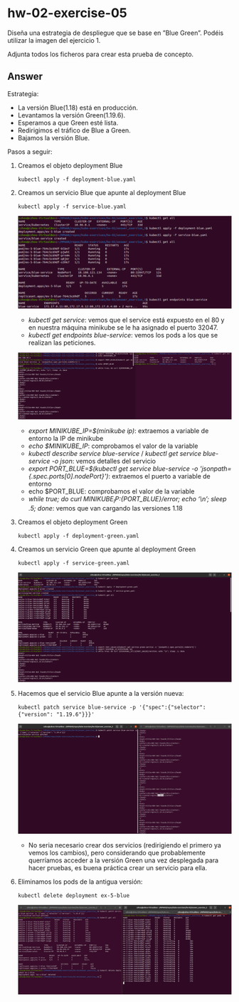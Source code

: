 # hw-02-exercise-05

Diseña una estrategia de despliegue que se base en ”Blue Green”. Podéis utilizar la imagen del ejercicio 1.

Adjunta todos los ficheros para crear esta prueba de concepto.

## Answer

Estrategia:
- La versión Blue(1.18) está en producción.
- Levantamos la versión Green(1.19.6).
- Esperamos a que Green esté lista.
- Redirigimos el tráfico de Blue a Green.
- Bajamos la versión Blue.

Pasos a seguir:
1. Creamos el objeto deployment Blue
    ~~~
    kubectl apply -f deployment-blue.yaml
    ~~~
2. Creamos un servicio Blue que apunte al deployment Blue
    ~~~
    kubectl apply -f service-blue.yaml
    ~~~
    ![image](./images/screenshot_1.png)

    - _kubectl get service_: vemos que el service está expuesto en el 80 y en nuestra máquina minikube se le ha asignado el puerto 32047.
    - _kubectl get endpoints blue-service_: vemos los pods a los que se realizan las peticiones.

    ![image](./images/screenshot_2.png)

    - _export MINIKUBE_IP=$(minikube ip)_: extraemos a variable de entorno la IP de minikube
    - _echo $MINIKUBE_IP_: comprobamos el valor de la variable
    - _kubectl describe service blue-service_ / _kubectl get service blue-service -o json_: vemos detalles del servicio
    - _export PORT_BLUE=$(kubectl get service blue-service -o 'jsonpath={.spec.ports[0].nodePort}')_: extraemos el puerto a variable de entorno
    - echo $PORT_BLUE: comprobamos el valor de la variable
    - _while true; do curl ${MINIKUBE_IP}:${PORT_BLUE}/error; echo ‘\n’; sleep .5; done_: vemos que van cargando las versiones 1.18
3. Creamos el objeto deployment Green
    ~~~
    kubectl apply -f deployment-green.yaml
    ~~~
4. Creamos un servicio Green que apunte al deployment Green
    ~~~
    kubectl apply -f service-green.yaml
    ~~~
    ![image](./images/screenshot_3.png)

5. Hacemos que el servicio Blue apunte a la versión nueva:
    ~~~
    kubectl patch service blue-service -p '{"spec":{"selector":{"version": "1.19.6"}}}'
    ~~~

    ![image](./images/screenshot_4.png)

    - No seria necesario crear dos servicios (redirigiendo el primero ya vemos los cambios), pero considerando que probablemente querríamos acceder a la versión Green una vez desplegada para hacer pruebas, es buena práctica crear un servicio para ella.

6. Eliminamos los pods de la antigua versión:
    ~~~
    kubectl delete deployment ex-5-blue
    ~~~

    ![image](./images/screenshot_5.png)